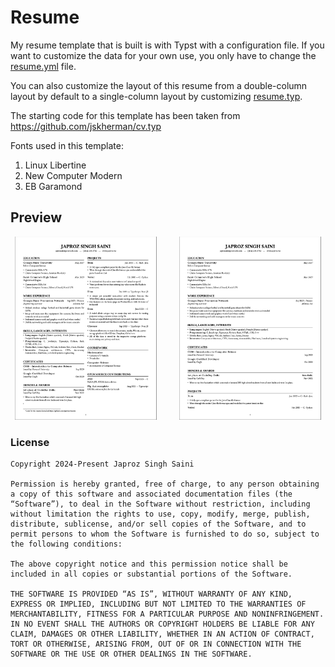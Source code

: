 # Resume

My resume template that is built is with Typst with a configuration file. If you want to customize the data for your own use, you only have to change the [resume.yml](./resume.yml) file.

You can also customize the layout of this resume from a double-column layout by default to a single-column layout by customizing [resume.typ](./resume.typ).

The starting code for this template has been taken from https://github.com/jskherman/cv.typ

Fonts used in this template:

1. Linux Libertine
2. New Computer Modern
3. EB Garamond

## Preview

<p align="center">
  <img alt="Light" src="assets/resume-double-column.png" width="45%">
&nbsp; &nbsp; &nbsp; &nbsp;
  <img alt="Dark" src="assets/resume-single-column.png" width="45%">
</p>

### License

```
Copyright 2024-Present Japroz Singh Saini

Permission is hereby granted, free of charge, to any person obtaining a copy of this software and associated documentation files (the “Software”), to deal in the Software without restriction, including without limitation the rights to use, copy, modify, merge, publish, distribute, sublicense, and/or sell copies of the Software, and to permit persons to whom the Software is furnished to do so, subject to the following conditions:

The above copyright notice and this permission notice shall be included in all copies or substantial portions of the Software.

THE SOFTWARE IS PROVIDED “AS IS”, WITHOUT WARRANTY OF ANY KIND, EXPRESS OR IMPLIED, INCLUDING BUT NOT LIMITED TO THE WARRANTIES OF MERCHANTABILITY, FITNESS FOR A PARTICULAR PURPOSE AND NONINFRINGEMENT. IN NO EVENT SHALL THE AUTHORS OR COPYRIGHT HOLDERS BE LIABLE FOR ANY CLAIM, DAMAGES OR OTHER LIABILITY, WHETHER IN AN ACTION OF CONTRACT, TORT OR OTHERWISE, ARISING FROM, OUT OF OR IN CONNECTION WITH THE SOFTWARE OR THE USE OR OTHER DEALINGS IN THE SOFTWARE.
```
